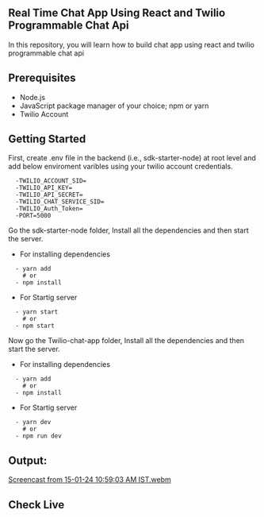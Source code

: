 ## Real Time Chat App Using React and Twilio Programmable Chat Api

In this repository, you will learn how to build chat app using react and twilio programmable chat api

## Prerequisites
  - Node.js
  - JavaScript package manager of your choice; npm or yarn
  - Twilio Account

## Getting Started

First, create .env file in the backend (i.e., sdk-starter-node) at root level and add below enviroment varibles using your twilio account credentials.
  ```
    -TWILIO_ACCOUNT_SID=
    -TWILIO_API_KEY=
    -TWILIO_API_SECRET=
    -TWILIO_CHAT_SERVICE_SID=
    -TWILIO_Auth_Token=
    -PORT=5000
  ```

Go the sdk-starter-node folder, Install all the dependencies and then start the server.
  - For installing dependencies
  ```
    - yarn add
      # or
    - npm install
  ```
  - For Startig server
  ```
    - yarn start
      # or
    - npm start
  ```

Now go the Twilio-chat-app folder, Install all the dependencies and then start the server.
  - For installing dependencies
  ```
    - yarn add
      # or
    - npm install
  ```
  - For Startig server
  ```
    - yarn dev
      # or
    - npm run dev
  ```

## Output:

[Screencast from 15-01-24 10:59:03 AM IST.webm](https://github.com/mdkamran25/Twilio-Real-Time-Chat-App/assets/75973307/7412a6c6-c481-4309-ba72-11f191929ad6)

## Check Live

